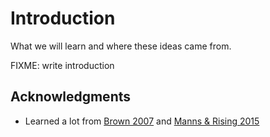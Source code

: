 # Introduction

<div class="tagline" markdown="1">

What we will learn and where these ideas came from.

</div>

FIXME: write introduction

## Acknowledgments

-   Learned a lot from [Brown 2007](b:Brown2007) and [Manns & Rising 2015](b:Manns2015)
